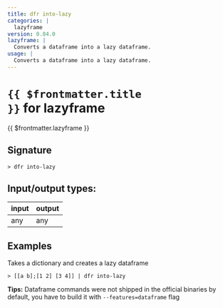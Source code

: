```yaml
---
title: dfr into-lazy
categories: |
  lazyframe
version: 0.84.0
lazyframe: |
  Converts a dataframe into a lazy dataframe.
usage: |
  Converts a dataframe into a lazy dataframe.
---
```


# <code>{{ $frontmatter.title }}</code> for lazyframe

<div class='command-title'>{{ $frontmatter.lazyframe }}</div>

## Signature

```> dfr into-lazy ```


## Input/output types:

| input | output |
| ----- | ------ |
| any   | any    |

## Examples

Takes a dictionary and creates a lazy dataframe
```shell
> [[a b];[1 2] [3 4]] | dfr into-lazy

```


**Tips:** Dataframe commands were not shipped in the official binaries by default, you have to build it with `--features=dataframe` flag